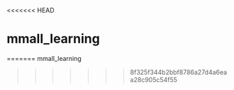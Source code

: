 <<<<<<< HEAD
# mmall_learning
=======
mmall_learning
>>>>>>> 8f325f344b2bbf8786a27d4a6eaa28c905c54f55
